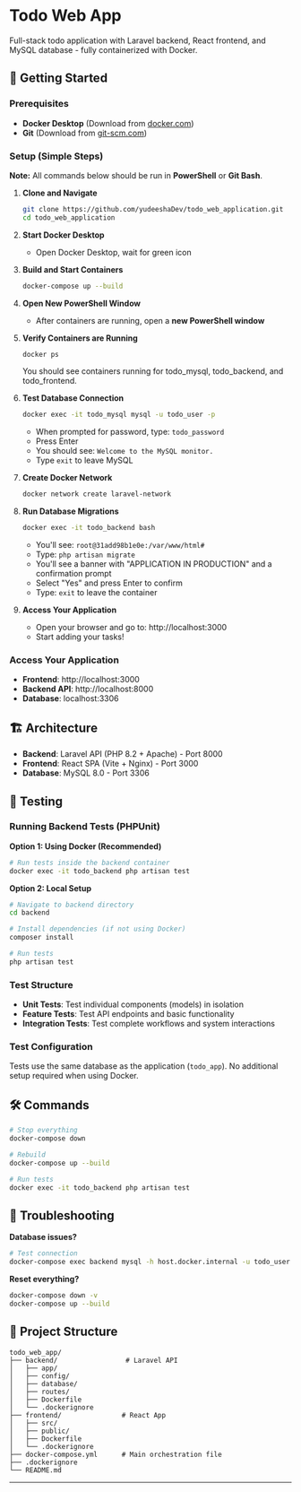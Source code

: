 # Todo Web App

Full-stack todo application with Laravel backend, React frontend, and MySQL database - fully containerized with Docker.


## 🚀 Getting Started

### Prerequisites
- **Docker Desktop** (Download from [docker.com](https://www.docker.com/products/docker-desktop/))
- **Git** (Download from [git-scm.com](https://git-scm.com/))

### Setup (Simple Steps)

**Note:** All commands below should be run in **PowerShell** or **Git Bash**.

1. **Clone and Navigate**
   ```bash
   git clone https://github.com/yudeeshaDev/todo_web_application.git
   cd todo_web_application
   ```

2. **Start Docker Desktop**
   - Open Docker Desktop, wait for green icon

3. **Build and Start Containers**
   ```bash
   docker-compose up --build
   ```

4. **Open New PowerShell Window**
   - After containers are running, open a **new PowerShell window**


5. **Verify Containers are Running**
   ```bash
   docker ps
   ```
   You should see containers running for todo_mysql, todo_backend, and todo_frontend.

6. **Test Database Connection**
   ```bash
   docker exec -it todo_mysql mysql -u todo_user -p
   ```
   - When prompted for password, type: `todo_password`
   - Press Enter
   - You should see: `Welcome to the MySQL monitor.`
   - Type `exit` to leave MySQL

7. **Create Docker Network**
   ```bash
   docker network create laravel-network
   ```

8. **Run Database Migrations**
   ```bash
   docker exec -it todo_backend bash
   ```
   - You'll see: `root@31add98b1e0e:/var/www/html#`
   - Type: `php artisan migrate`
   - You'll see a banner with "APPLICATION IN PRODUCTION" and a confirmation prompt
   - Select "Yes" and press Enter to confirm
   - Type: `exit` to leave the container

9. **Access Your Application**
   - Open your browser and go to: http://localhost:3000
   - Start adding your tasks!

### Access Your Application
- **Frontend**: http://localhost:3000
- **Backend API**: http://localhost:8000
- **Database**: localhost:3306

## 🏗️ Architecture

- **Backend**: Laravel API (PHP 8.2 + Apache) - Port 8000
- **Frontend**: React SPA (Vite + Nginx) - Port 3000  
- **Database**: MySQL 8.0 - Port 3306

## 🧪 Testing

### Running Backend Tests (PHPUnit)

**Option 1: Using Docker (Recommended)**
```bash
# Run tests inside the backend container
docker exec -it todo_backend php artisan test
```

**Option 2: Local Setup**
```bash
# Navigate to backend directory
cd backend

# Install dependencies (if not using Docker)
composer install

# Run tests
php artisan test
```

### Test Structure
- **Unit Tests**: Test individual components (models) in isolation
- **Feature Tests**: Test API endpoints and basic functionality
- **Integration Tests**: Test complete workflows and system interactions


### Test Configuration
Tests use the same database as the application (`todo_app`). No additional setup required when using Docker.

## 🛠️ Commands

```bash
# Stop everything
docker-compose down

# Rebuild
docker-compose up --build

# Run tests
docker exec -it todo_backend php artisan test
```

## 🐛 Troubleshooting


**Database issues?**
```bash
# Test connection
docker-compose exec backend mysql -h host.docker.internal -u todo_user -p todo_app
```

**Reset everything?**
```bash
docker-compose down -v
docker-compose up --build
```

## 📁 Project Structure

```
todo_web_app/
├── backend/                 # Laravel API
│   ├── app/
│   ├── config/
│   ├── database/
│   ├── routes/
│   ├── Dockerfile
│   └── .dockerignore
├── frontend/               # React App
│   ├── src/
│   ├── public/
│   ├── Dockerfile
│   └── .dockerignore
├── docker-compose.yml      # Main orchestration file
├── .dockerignore
└── README.md
```

---


